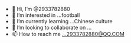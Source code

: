 - 👋 Hi, I’m @2933782880
- 👀 I’m interested in ...football
- 🌱 I’m currently learning ...Chinese culture
- 💞️ I’m looking to collaborate on ...
- 📫 How to reach me ...2933782880@QQ.COM

<!---
2933782880/2933782880 is a ✨ special ✨ repository because its `README.md` (this file) appears on your GitHub profile.
You can click the Preview link to take a look at your changes.
--->
